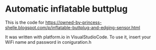 # Automatic inflatable buttplug

This is the code for https://owned-by-princess-shelle.blogspot.com/p/inflatable-buttplug-and-edging-sensor.html

It was written with platform.io in VisualStudioCode. To use it, insert your WiFi name and password in coniguration.h
